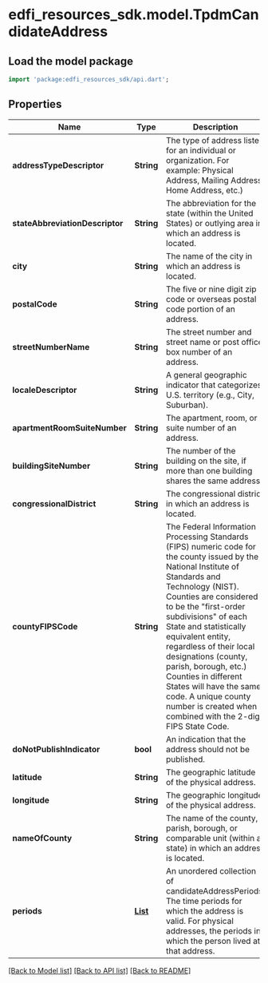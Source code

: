 # edfi_resources_sdk.model.TpdmCandidateAddress

## Load the model package
```dart
import 'package:edfi_resources_sdk/api.dart';
```

## Properties
Name | Type | Description | Notes
------------ | ------------- | ------------- | -------------
**addressTypeDescriptor** | **String** | The type of address listed for an individual or organization.    For example:  Physical Address, Mailing Address, Home Address, etc.) | 
**stateAbbreviationDescriptor** | **String** | The abbreviation for the state (within the United States) or outlying area in which an address is located. | 
**city** | **String** | The name of the city in which an address is located. | 
**postalCode** | **String** | The five or nine digit zip code or overseas postal code portion of an address. | 
**streetNumberName** | **String** | The street number and street name or post office box number of an address. | 
**localeDescriptor** | **String** | A general geographic indicator that categorizes U.S. territory (e.g., City, Suburban). | [optional] 
**apartmentRoomSuiteNumber** | **String** | The apartment, room, or suite number of an address. | [optional] 
**buildingSiteNumber** | **String** | The number of the building on the site, if more than one building shares the same address. | [optional] 
**congressionalDistrict** | **String** | The congressional district in which an address is located. | [optional] 
**countyFIPSCode** | **String** | The Federal Information Processing Standards (FIPS) numeric code for the county issued by the National Institute of Standards and Technology (NIST). Counties are considered to be the \"first-order subdivisions\" of each State and statistically equivalent entity, regardless of their local designations (county, parish, borough, etc.) Counties in different States will have the same code. A unique county number is created when combined with the 2-digit FIPS State Code. | [optional] 
**doNotPublishIndicator** | **bool** | An indication that the address should not be published. | [optional] 
**latitude** | **String** | The geographic latitude of the physical address. | [optional] 
**longitude** | **String** | The geographic longitude of the physical address. | [optional] 
**nameOfCounty** | **String** | The name of the county, parish, borough, or comparable unit (within a state) in which an address is located. | [optional] 
**periods** | [**List<TpdmCandidateAddressPeriod>**](TpdmCandidateAddressPeriod.md) | An unordered collection of candidateAddressPeriods. The time periods for which the address is valid. For physical addresses, the periods in which the person lived at that address. | [optional] [default to const []]

[[Back to Model list]](../README.md#documentation-for-models) [[Back to API list]](../README.md#documentation-for-api-endpoints) [[Back to README]](../README.md)


